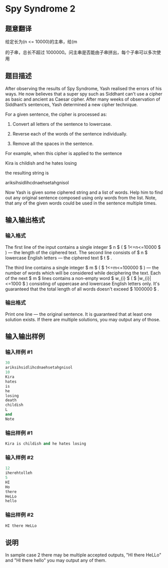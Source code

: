 # Spy Syndrome 2

## 题意翻译

给定长为(n <= 10000)的主串，给(m 

的子串，总长不超过 1000000。问主串是否能由⼦串拼出，每个子串可以多次使用

## 题目描述

After observing the results of Spy Syndrome, Yash realised the errors of his ways. He now believes that a super spy such as Siddhant can't use a cipher as basic and ancient as Caesar cipher. After many weeks of observation of Siddhant’s sentences, Yash determined a new cipher technique.

For a given sentence, the cipher is processed as:

1. Convert all letters of the sentence to lowercase.

2. Reverse each of the words of the sentence individually.

3. Remove all the spaces in the sentence.

For example, when this cipher is applied to the sentence

Kira is childish and he hates losing

the resulting string is

ariksihsidlihcdnaehsetahgnisol

Now Yash is given some ciphered string and a list of words. Help him to find out any original sentence composed using only words from the list. Note, that any of the given words could be used in the sentence multiple times.

## 输入输出格式

### 输入格式

The first line of the input contains a single integer $ n $ ( $ 1<=n<=10000 $ ) — the length of the ciphered text. The second line consists of $ n $ lowercase English letters — the ciphered text $ t $ .

The third line contains a single integer $ m $ ( $ 1<=m<=100000 $ ) — the number of words which will be considered while deciphering the text. Each of the next $ m $ lines contains a non-empty word $ w_{i} $ ( $ |w_{i}|<=1000 $ ) consisting of uppercase and lowercase English letters only. It's guaranteed that the total length of all words doesn't exceed $ 1000000 $ .

### 输出格式

Print one line — the original sentence. It is guaranteed that at least one solution exists. If there are multiple solutions, you may output any of those.

## 输入输出样例

### 输入样例 #1

```cpp
30
ariksihsidlihcdnaehsetahgnisol
10
Kira
hates
is
he
losing
death
childish
L
and
Note

```
### 输出样例 #1

```cpp
Kira is childish and he hates losing 

```
### 输入样例 #2

```cpp
12
iherehtolleh
5
HI
Ho
there
HeLLo
hello

```
### 输出样例 #2

```cpp
HI there HeLLo 

```
## 说明

In sample case 2 there may be multiple accepted outputs, "HI there HeLLo" and "HI there hello" you may output any of them.


